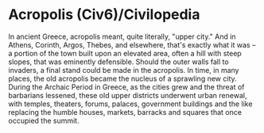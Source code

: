# Acropolis (Civ6)/Civilopedia

In ancient Greece, acropolis meant, quite literally, "upper city." And in Athens, Corinth, Argos, Thebes, and elsewhere, that's exactly what it was – a portion of the town built upon an elevated area, often a hill with steep slopes, that was eminently defensible. Should the outer walls fall to invaders, a final stand could be made in the acropolis. In time, in many places, the old acropolis became the nucleus of a sprawling new city. During the Archaic Period in Greece, as the cities grew and the threat of barbarians lessened, these old upper districts underwent urban renewal, with temples, theaters, forums, palaces, government buildings and the like replacing the humble houses, markets, barracks and squares that once occupied the summit.